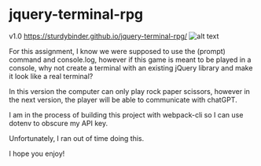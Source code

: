 # jquery-terminal-rpg

v1.0
https://sturdybinder.github.io/jquery-terminal-rpg/
![alt text](https://i.imgur.com/cguqunx.png)

For this assignment, I know we were supposed to use the (prompt) command and console.log, however if this game is meant to be played in a console,
why not create a terminal with an existing jQuery library and make it look like a real terminal? 

In this version the computer can only play rock paper scissors, 
however in the next version, the player will be able to communicate with chatGPT. 

I am in the process of building this project with webpack-cli so I can use dotenv to obscure my API key. 

Unfortunately, I ran out of time doing this. 

I hope you enjoy! 

